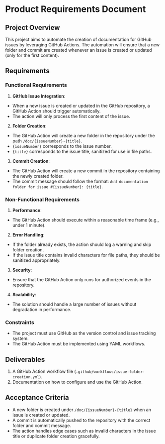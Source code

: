 # Product Requirements Document

## Project Overview

This project aims to automate the creation of documentation for GitHub issues by leveraging GitHub Actions. The automation will ensure that a new folder and commit are created whenever an issue is created or updated (only for the first content).

## Requirements

### Functional Requirements

1. **GitHub Issue Integration**:

- When a new issue is created or updated in the GitHub repository, a GitHub Action should trigger automatically.
- The action will only process the first content of the issue.

2. **Folder Creation**:

- The GitHub Action will create a new folder in the repository under the path `/doc/{issueNumber}-{title}`.
- `{issueNumber}` corresponds to the issue number.
- `{title}` corresponds to the issue title, sanitized for use in file paths.

3. **Commit Creation**:

- The GitHub Action will create a new commit in the repository containing the newly created folder.
- The commit message should follow the format: `Add documentation folder for issue #{issueNumber}: {title}`.

### Non-Functional Requirements

1. **Performance**:

- The GitHub Action should execute within a reasonable time frame (e.g., under 1 minute).

2. **Error Handling**:

- If the folder already exists, the action should log a warning and skip folder creation.
- If the issue title contains invalid characters for file paths, they should be sanitized appropriately.

3. **Security**:

- Ensure that the GitHub Action only runs for authorized events in the repository.

4. **Scalability**:

- The solution should handle a large number of issues without degradation in performance.

### Constraints

- The project must use GitHub as the version control and issue tracking system.
- The GitHub Action must be implemented using YAML workflows.

## Deliverables

1. A GitHub Action workflow file (`.github/workflows/issue-folder-creation.yml`).
2. Documentation on how to configure and use the GitHub Action.

## Acceptance Criteria

- A new folder is created under `/doc/{issueNumber}-{title}` when an issue is created or updated.
- A commit is automatically pushed to the repository with the correct folder and commit message.
- The action handles edge cases such as invalid characters in the issue title or duplicate folder creation gracefully.
